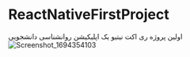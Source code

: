 # ReactNativeFirstProject
اولین پروژه ری اکت نیتیو
یک اپلیکیشن روانشناسی دانشجویی
![Screenshot_1694354103](https://github.com/MaedehLotfi/First-ReactNative-Project/assets/122364350/97fe2743-9187-4822-bd2b-4b49aaed7272)
